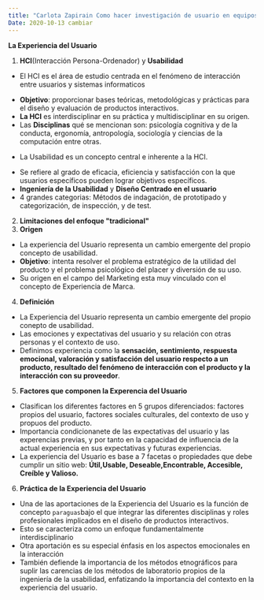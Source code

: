 ```yaml
---
title: "Carlota Zapirain Como hacer investigación de usuario en equipos agiles" cambiar
Date: 2020-10-13 cambiar
--- 
```


__La Experiencia del Usuario__
1. **HCI**(Interacción Persona-Ordenador) y **Usabilidad**
+ El HCI es el área de estudio centrada en el fenómeno de interacción entre usuarios y sistemas informaticos
- **Objetivo**: proporcionar bases teóricas, metodológicas y prácticas para el diseño y evaluación de productos interactivos.
- **La HCI** es interdisciplinar en su práctica y multidisciplinar en su origen.
- Las **Disciplinas** qué se mencionan son: psicología cognitiva y de la conducta, ergonomía, antropología, sociología y ciencias de la computación entre otras. 
+ La Usabilidad es un concepto central e inherente a la HCI.
- Se refiere al grado de eficacia, eficiencia y satisfacción con la que usuarios específicos pueden lograr objetivos específicos.
- **Ingeniería de la Usabilidad** y **Diseño Centrado en el usuario**
- 4 grandes categorias: Métodos de indagación, de prototipado y categorización, de inspección, y de test.
2. **Limitaciones del enfoque "tradicional"**
3. **Origen**
- La experiencia del Usuario representa un cambio emergente del propio concepto de usabilidad.
- **Objetivo**: intenta resolver el problema estratégico de la utilidad del producto y el problema psicológico del placer y diversión de su uso.
- Su origen en el campo del Marketing esta muy vinculado con el concepto de Experiencia de Marca. 
4. **Definición**
- La Experiencia del Usuario representa un cambio emergente del propio conepto de usabilidad.
- Las emociones y expectativas del usuario y su relación con otras personas y el contexto de uso.
- Definimos experiencia como la **sensación, sentimiento, respuesta emocional, valoración y satisfacción del usuario respecto a un producto, resultado del fenómeno de interacción con el producto y la interacción con su proveedor**. 
5. **Factores que componen la Experencia del Usuario**
- Clasifican los diferentes factores en 5 grupos diferenciados: factores propios del usuario, factores sociales
culturales, del contexto de uso y propuos del producto.
- Importancia condicionanete de las expectativas del usuario y las experencias previas, y por tanto en la capacidad de influencia de la actual experiencia en sus expectativas y futuras experiencias.
- La experiencia del Usuario es base a 7 facetas o propiedades que debe cumplir un sitio web: __Útil,Usable, Deseable,Encontrable, Accesible, Creíble y Valioso.__ 
6. **Práctica de la Experiencia del Usuario**
- Una de las aportaciones de la Experiencia del Usuario es la función de concepto `paraguas`bajo el que integrar las diferentes disciplinas y roles profesionales implicados en el diseño de productos interactivos.
- Esto se caracteriza como un enfoque fundamentalmente interdisciplinario
- Otra aportación es su especial énfasis en los aspectos emocionales en la interacción
- También defiende la importancia de los métodos etnográficos para suplir las carencias de los métodos de laboratorio propios de la ingeniería de la usabilidad, enfatizando la importancia del contexto en la experiencia del usuario. 